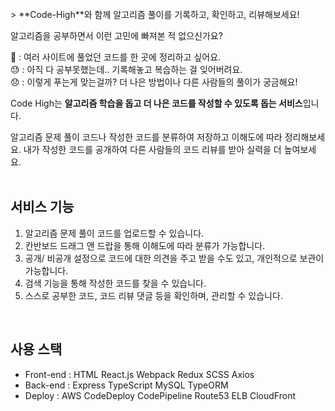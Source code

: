 
<br/>
> **Code-High**와 함께 알고리즘 풀이를 기록하고, 확인하고, 리뷰해보세요!
<br/>

알고리즘을 공부하면서 이런 고민에 빠져본 적 없으신가요?
<br/>

👩  : 여러 사이트에 풀었던 코드를 한 곳에 정리하고 싶어요.<br/>
😓  : 아직 다 공부못했는데.. 기록해놓고 복습하는 걸 잊어버려요.<br/>
😞  : 이렇게 푸는게 맞는걸까? 더 나은 방법이나 다른 사람들의 풀이가 궁금해요!<br/>

Code High는 **알고리즘 학습을 돕고 더 나은 코드를 작성할 수 있도록 돕는 서비스**입니다.

알고리즘 문제 풀이 코드나 작성한 코드를 분류하여 저장하고 이해도에 따라 정리해보세요. 내가 작성한 코드를 공개하여 다른 사람들의 코드 리뷰를 받아 실력을 더 높여보세요.
<br/>
<br/>

## 서비스 기능

1. 알고리즘 문제 풀이 코드를 업로드할 수 있습니다.
2. 칸반보드 드래그 앤 드랍을 통해 이해도에 따라 분류가 가능합니다.
3. 공개/ 비공개 설정으로 코드에 대한 의견을 주고 받을 수도 있고, 개인적으로 보관이 가능합니다.
4. 검색 기능을 통해 작성한 코드를 찾을 수 있습니다.
5. 스스로 공부한 코드, 코드 리뷰 댓글 등을 확인하며, 관리할 수 있습니다.
<br/>

## 사용 스택
- Front-end : HTML React.js Webpack Redux SCSS Axios
- Back-end : Express TypeScript MySQL TypeORM
- Deploy : AWS CodeDeploy CodePipeline Route53 ELB CloudFront
<br/>


